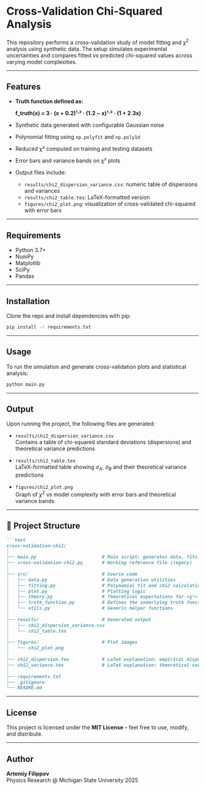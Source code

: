 # Cross-Validation Chi-Squared Analysis

This repository performs a cross-validation study of model fitting and $\chi^2$ analysis using synthetic data. The setup simulates experimental uncertainties and compares fitted vs predicted chi-squared values across varying model complexities.

---

## Features

- **Truth function defined as:**

  **f_truth(x) = 3 · (x + 0.2)¹⋅² · (1.2 − x)¹⋅² · (1 + 2.3x)**

- Synthetic data generated with configurable Gaussian noise  
- Polynomial fitting using `np.polyfit` and `np.poly1d`  
- Reduced χ² computed on training and testing datasets  
- Error bars and variance bands on χ² plots  
- Output files include:
  - `results/chi2_dispersion_variance.csv`: numeric table of dispersions and variances  
  - `results/chi2_table.tex`: LaTeX-formatted version  
  - `figures/chi2_plot.png`: visualization of cross-validated chi-squared with error bars  

---

## Requirements

- Python 3.7+
- NumPy
- Matplotlib
- SciPy
- Pandas

---

## Installation

Clone the repo and install dependencies with pip:

```bash
pip install -r requirements.txt
```

---

## Usage

To run the simulation and generate cross-validation plots and statistical analysis:

```bash
python main.py
```

---

## Output

Upon running the project, the following files are generated:

- `results/chi2_dispersion_variance.csv`  
  Contains a table of chi-squared standard deviations (dispersions) and theoretical variance predictions

- `results/chi2_table.tex`  
  LaTeX-formatted table showing $\sigma_A$, $\sigma_B$ and their theoretical variance predictions

- `figures/chi2_plot.png`  
  Graph of $\chi^2$ vs model complexity with error bars and theoretical variance bands

---

## 📁 Project Structure

````markdown
```text
cross-validation-chi2/
│
├── main.py                        # Main script: generates data, fits models, plots
├── cross-validation-chi2.py       # Working reference file (legacy)
│
├── src/                           # Source code
│   ├── data.py                    # Data generation utilities
│   ├── fitting.py                 # Polynomial fit and chi2 calculation
│   ├── plot.py                    # Plotting logic
│   ├── theory.py                  # Theoretical expectations for <χ²> and Var(χ²)
│   ├── truth_function.py          # Defines the underlying truth function
│   └── utils.py                   # Generic helper functions
│
├── results/                       # Generated output
│   ├── chi2_dispersion_variance.csv
│   └── chi2_table.tex
│
├── figures/                       # Plot images
│   └── chi2_plot.png
│
├── chi2_dispersion.tex            # LaTeX explanation: empirical dispersion
├── chi2_variance.tex              # LaTeX explanation: theoretical variance
│
├── requirements.txt
├── .gitignore
└── README.md
````

---

## License

This project is licensed under the **MIT License** – feel free to use, modify, and distribute.

---

## Author

**Artemiy Filippov**  
Physics Research @ Michigan State University 2025
